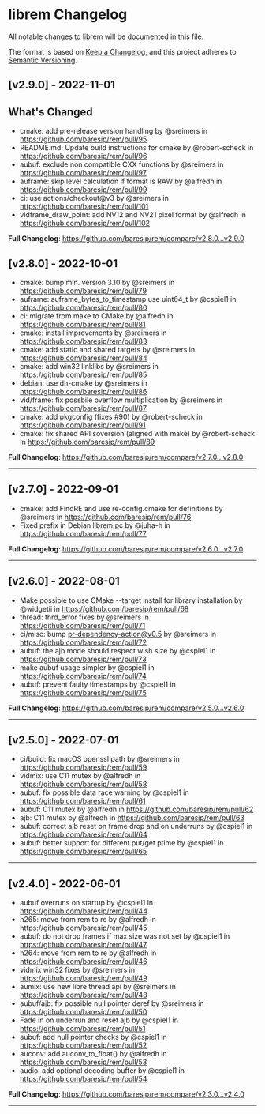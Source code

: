 # librem Changelog

All notable changes to librem will be documented in this file.

The format is based on [Keep a Changelog](https://keepachangelog.com/en/1.0.0/),
and this project adheres to [Semantic Versioning](https://semver.org/spec/v2.0.0.html).


## [v2.9.0] - 2022-11-01

## What's Changed
* cmake: add pre-release version handling by @sreimers in https://github.com/baresip/rem/pull/95
* README.md: Update build instructions for cmake by @robert-scheck in https://github.com/baresip/rem/pull/96
* aubuf: exclude non compatible CXX functions by @sreimers in https://github.com/baresip/rem/pull/97
* auframe: skip level calculation if format is RAW by @alfredh in https://github.com/baresip/rem/pull/99
* ci: use actions/checkout@v3 by @sreimers in https://github.com/baresip/rem/pull/101
* vidframe_draw_point: add NV12 and NV21 pixel format by @alfredh in https://github.com/baresip/rem/pull/102


**Full Changelog**: https://github.com/baresip/rem/compare/v2.8.0...v2.9.0


## [v2.8.0] - 2022-10-01

* cmake: bump min. version 3.10 by @sreimers in https://github.com/baresip/rem/pull/79
* auframe: auframe\_bytes\_to\_timestamp use uint64\_t by @cspiel1 in https://github.com/baresip/rem/pull/80
* ci: migrate from make to CMake by @alfredh in https://github.com/baresip/rem/pull/81
* cmake: install improvements by @sreimers in https://github.com/baresip/rem/pull/83
* cmake: add static and shared targets by @sreimers in https://github.com/baresip/rem/pull/84
* cmake: add win32 linklibs by @sreimers in https://github.com/baresip/rem/pull/85
* debian: use dh-cmake by @sreimers in https://github.com/baresip/rem/pull/86
* vid/frame: fix possbile overflow multiplication by @sreimers in https://github.com/baresip/rem/pull/87
* cmake: add pkgconfig (fixes #90) by @robert-scheck in https://github.com/baresip/rem/pull/91
* cmake: fix shared API soversion (aligned with make) by @robert-scheck in https://github.com/baresip/rem/pull/89

**Full Changelog**: https://github.com/baresip/rem/compare/v2.7.0...v2.8.0

---

## [v2.7.0] - 2022-09-01

* cmake: add FindRE and use re-config.cmake for definitions by @sreimers in https://github.com/baresip/rem/pull/76
* Fixed prefix in Debian librem.pc by @juha-h in https://github.com/baresip/rem/pull/77

**Full Changelog**: https://github.com/baresip/rem/compare/v2.6.0...v2.7.0

---

## [v2.6.0] - 2022-08-01

* Make possible to use CMake --target install for library installation by @widgetii in https://github.com/baresip/rem/pull/68
* thread: thrd_error fixes by @sreimers in https://github.com/baresip/rem/pull/71
* ci/misc: bump pr-dependency-action@v0.5 by @sreimers in https://github.com/baresip/rem/pull/72
* aubuf: the ajb mode should respect wish size by @cspiel1 in https://github.com/baresip/rem/pull/73
* make aubuf usage simpler by @cspiel1 in https://github.com/baresip/rem/pull/74
* aubuf: prevent faulty timestamps by @cspiel1 in https://github.com/baresip/rem/pull/75

**Full Changelog**: https://github.com/baresip/rem/compare/v2.5.0...v2.6.0

---

## [v2.5.0] - 2022-07-01

* ci/build: fix macOS openssl path by @sreimers in https://github.com/baresip/rem/pull/59
* vidmix: use C11 mutex by @alfredh in https://github.com/baresip/rem/pull/58
* aubuf: fix possible data race warning by @cspiel1 in https://github.com/baresip/rem/pull/61
* aubuf: C11 mutex by @alfredh in https://github.com/baresip/rem/pull/62
* ajb: C11 mutex by @alfredh in https://github.com/baresip/rem/pull/63
* aubuf: correct ajb reset on frame drop and on underruns by @cspiel1 in https://github.com/baresip/rem/pull/64
* aubuf: better support for different put/get ptime by @cspiel1 in https://github.com/baresip/rem/pull/65

---

## [v2.4.0] - 2022-06-01

* aubuf overruns on startup by @cspiel1 in https://github.com/baresip/rem/pull/44
* h265: move from rem to re by @alfredh in https://github.com/baresip/rem/pull/45
* aubuf: do not drop frames if max size was not set by @cspiel1 in https://github.com/baresip/rem/pull/47
* h264: move from rem to re by @alfredh in https://github.com/baresip/rem/pull/46
* vidmix win32 fixes by @sreimers in https://github.com/baresip/rem/pull/49
* aumix: use new libre thread api by @sreimers in https://github.com/baresip/rem/pull/48
* aubuf/ajb: fix possible null pointer deref by @sreimers in https://github.com/baresip/rem/pull/50
* Fade in on underrun and reset ajb by @cspiel1 in https://github.com/baresip/rem/pull/51
* aubuf: add null pointer checks by @cspiel1 in https://github.com/baresip/rem/pull/52
* auconv: add auconv_to_float() by @alfredh in https://github.com/baresip/rem/pull/53
* audio: add optional decoding buffer by @cspiel1 in https://github.com/baresip/rem/pull/54

**Full Changelog**: https://github.com/baresip/rem/compare/v2.3.0...v2.4.0

---

